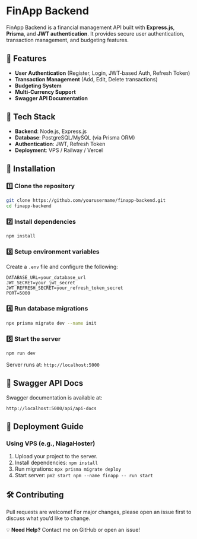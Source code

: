 # FinApp Backend

FinApp Backend is a financial management API built with **Express.js**, **Prisma**, and **JWT authentication**. It provides secure user authentication, transaction management, and budgeting features.

## 🚀 Features

- **User Authentication** (Register, Login, JWT-based Auth, Refresh Token)
- **Transaction Management** (Add, Edit, Delete transactions)
- **Budgeting System**
- **Multi-Currency Support**
- **Swagger API Documentation**

## 📌 Tech Stack

- **Backend**: Node.js, Express.js
- **Database**: PostgreSQL/MySQL (via Prisma ORM)
- **Authentication**: JWT, Refresh Token
- **Deployment**: VPS / Railway / Vercel

## 🔧 Installation

### 1️⃣ Clone the repository

```sh
git clone https://github.com/yourusername/finapp-backend.git
cd finapp-backend
```

### 2️⃣ Install dependencies

```sh
npm install
```

### 3️⃣ Setup environment variables

Create a `.env` file and configure the following:

```env
DATABASE_URL=your_database_url
JWT_SECRET=your_jwt_secret
JWT_REFRESH_SECRET=your_refresh_token_secret
PORT=5000
```

### 4️⃣ Run database migrations

```sh
npx prisma migrate dev --name init
```

### 5️⃣ Start the server

```sh
npm run dev
```

Server runs at: `http://localhost:5000`

## 📖 Swagger API Docs

Swagger documentation is available at:

```
http://localhost:5000/api/api-docs
```

## 🚀 Deployment Guide

### **Using VPS (e.g., NiagaHoster)**

1. Upload your project to the server.
2. Install dependencies: `npm install`
3. Run migrations: `npx prisma migrate deploy`
4. Start server: `pm2 start npm --name finapp -- run start`

## 🛠️ Contributing

Pull requests are welcome! For major changes, please open an issue first to discuss what you’d like to change.

💡 **Need Help?** Contact me on GitHub or open an issue!

